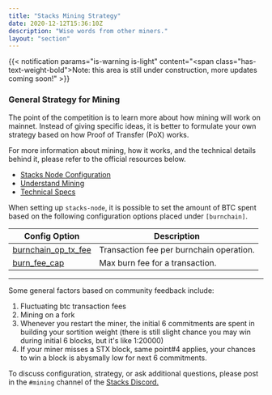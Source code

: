 ```yaml
---
title: "Stacks Mining Strategy"
date: 2020-12-12T15:36:10Z
description: "Wise words from other miners."
layout: "section"
---
```


{{< notification params="is-warning is-light"
 content="<span class=\"has-text-weight-bold\">Note:</span> this area is still under construction, more updates coming soon!" >}}

### General Strategy for Mining

The point of the competition is to learn more about how mining will work on mainnet. Instead of giving specific ideas, it is better to formulate your own strategy based on how Proof of Transfer (PoX) works.

For more information about mining, how it works, and the technical details behind it, please refer to the official resources below.

- [Stacks Node Configuration](https://docs.blockstack.org/references/stacks-node-configuration)
- [Understand Mining](https://docs.blockstack.org/understand-stacks/mining)
- [Technical Specs](https://docs.blockstack.org/understand-stacks/technical-specs)

When setting up `stacks-node`, it is possible to set the amount of BTC spent based on the following configuration options placed under `[burnchain]`.

| Config Option | Description |
| --- | --- |
| [burnchain_op_tx_fee](https://docs.blockstack.org/references/stacks-node-configuration#burnchain_op_tx_fee-optional) | Transaction fee per burnchain operation. |
| [burn_fee_cap](https://docs.blockstack.org/references/stacks-node-configuration#burn_fee_cap-optional) | Max burn fee for a transaction. |

-----

Some general factors based on community feedback include:

1. Fluctuating btc transaction fees
2. Mining on a fork
3. Whenever you restart the miner, the initial 6 commitments are spent in building your sortition weight (there is still slight chance you may win during initial 6 blocks, but it's like 1:20000)
4. If your miner misses a STX block, same point#4 applies, your chances to win a block is abysmally low for next 6 commitments.

To discuss configuration, strategy, or ask additional questions, please post in the `#mining` channel of the [Stacks Discord.](https://stacks.chat)
